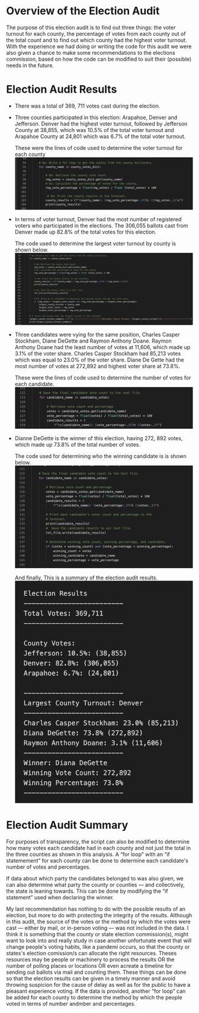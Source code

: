 # Overview of the Election Audit
The purpose of this election audit is to find out three things: the voter turnout for each county, the percentage of votes from each county out of the total count and to find out which county had the highest voter turnout. With the experience we had doing or writing the code for this audit we were also given a chance to make some recommendations to the elections commission, based on how the code can be modified to suit their (possible) needs in the future.

# Election Audit Results

* There was a total of 369, 711 votes cast during the election.

* Three counties participated in this election: Arapahoe, Denver and Jefferson. Denver had the highest voter turnout, followed by Jefferson County at 38,855, which was 10.5% of the total voter turnout and Arapahoe County at 24,801 which was 6.7% of the total voter turnout.

  These were the lines of code used to determine the voter turnout for each county
  ![Determining_county_turnouts](Resources/county_vote_counts1.png)

* In terms of voter turnout, Denver had the most number of registered voters who participated in the elections. The 306,055 ballots cast from Denver made up 82.8% of the total votes for this election.
  
  The code used to determine the largest voter turnout by county is shown below.
  ![Determining_largest_ county_turnouts](Resources/determining_largest_county_turnout1.png)
 
* Three candidates were vying for the same position, Charles Casper Stockham, Diane DeGette and Raymon Anthony Doane.
Raymon Anthony Doane had the least number of votes at 11,606, which made up 3.1% of the voter share. Charles Casper Stockham had 85,213 votes which was equal to 23.0% of the voter share. Diane De Gette had the most number of votes at 272,892 and highest voter share at 73.8%.
  
  These were the lines of code used to determine the number of votes for each candidate. 
  ![Determining_candidate_voter_share](Resources/candidates_vote_counts1.PNG)

* Dianne DeGette is the winner of this election, having 272, 892 votes, which made up 73.8% of the total number of votes.
  
  The code used for determining who the winning candidate is is shown below.
  ![Determining_winning candidate](Resources/determining_winning_candidate.png)
  
  And finally, This is a summary of the election audit results.
  ![Summary_of_Election_Results](Resources/election_results_summary1.png)

# Election Audit Summary

For purposes of transparency, the script can also be modified to determine how many votes each candidate had in each county and not just the total in the three counties as shown in this analysis. A “for loop” with an “if statemement” for each county can be done to determine each candidate's number of votes and percentages.

If data about which party the candidates belonged to was also given, we can also determine what party the county or counties — and collectively, the state is leaning towards. This can be done by modifying the “if statement” used when declaring the winner.

My last recommendation has nothing to do with the possible results of an election, but more to do with protecting the integrity of the results. Although in this audit, the source of the votes or the method by which the votes were cast — either by mail, or in-person voting — was not included in the data. I think it is something that the  county or state election commission(s), might want to look into and really study in case another unfortunate event that will change people's voting habits, like a pandemi occurs, so that the county or states's election comission/s can allocate the right resources. Theses resources may be people or machinery to process the results OR the number of polling places or locations OR even acreate a timeline for sending out ballots via mail and counting them. These things can be done so that the election results can be given in a timely manner and avoid throwing suspicion for the cause of delay as well as for the public to have a pleasant experience voting. If the data is provided, another “for loop” can be added for each county to determine the method by which the people voted in terms of number andmber and percentages. 
